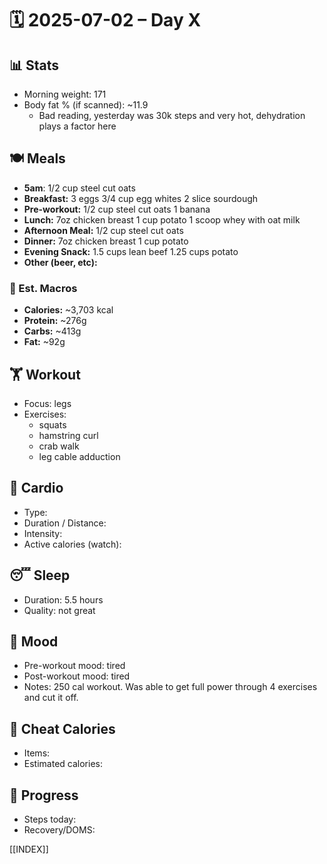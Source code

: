 # 🗓️ 2025-07-02 – Day X

## 📊 Stats
- Morning weight: 171
- Body fat % (if scanned): ~11.9
	- Bad reading, yesterday was 30k steps and very hot, dehydration plays a factor here

## 🍽️ Meals
- **5am**: 1/2 cup steel cut oats
- **Breakfast:** 3 eggs 3/4 cup egg whites 2 slice sourdough
- **Pre-workout:**  1/2 cup steel cut oats 1 banana
- **Lunch:**  7oz chicken breast 1 cup potato 1 scoop whey with oat milk
- **Afternoon Meal:**  1/2 cup steel cut oats
- **Dinner:**  7oz chicken breast 1 cup potato
- **Evening Snack:**  1.5 cups lean beef 1.25 cups potato
- **Other (beer, etc):**  

### 🧮 Est. Macros
- **Calories:** ~3,703 kcal  
- **Protein:** ~276g  
- **Carbs:** ~413g  
- **Fat:** ~92g  

## 🏋️ Workout
- Focus: legs
- Exercises:  
	- squats
	- hamstring curl
	- crab walk
	- leg cable adduction

## 🏃 Cardio
- Type:  
- Duration / Distance:  
- Intensity:  
- Active calories (watch):  

## 😴 Sleep
- Duration:  5.5 hours
- Quality:  not great

## 🧠 Mood
- Pre-workout mood:  tired
- Post-workout mood:  tired
- Notes:  250 cal workout. Was able to get full power through 4 exercises and cut it off.

## 🍫 Cheat Calories
- Items:  
- Estimated calories:  

## 🧍 Progress
- Steps today:  
- Recovery/DOMS:  

[[INDEX]]
